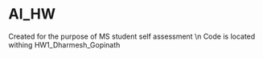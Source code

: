 # AI_HW

Created for the purpose of MS student self assessment
\n Code is located withing HW1_Dharmesh_Gopinath
